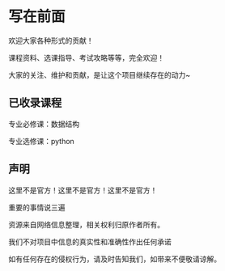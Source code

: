 # 写在前面

欢迎大家各种形式的贡献！

课程资料、选课指导、考试攻略等等，完全欢迎！

大家的关注、维护和贡献，是让这个项目继续存在的动力~

## 已收录课程

专业必修课：数据结构

专业选修课：python

## 声明

这里不是官方！这里不是官方！这里不是官方！

重要的事情说三遍

资源来自网络信息整理，相关权利归原作者所有。

我们不对项目中信息的真实性和准确性作出任何承诺

如有任何存在的侵权行为，请及时告知我们，如带来不便敬请谅解。
